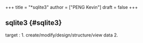 +++
title = "*sqlite3"
author = ["PENG Kevin"]
draft = false
+++

## sqlite3 {#sqlite3}

target
: 1.  create/modify/design/structure/view data
    2.
